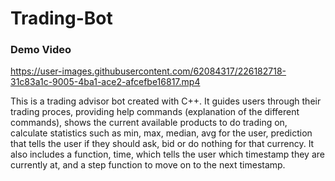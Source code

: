 # Trading-Bot

### Demo Video
https://user-images.githubusercontent.com/62084317/226182718-31c83a1c-9005-4ba1-ace2-afcefbe16817.mp4

This is a trading advisor bot created with C++. It guides users through their trading proces, providing help commands (explanation of the different commands), shows the current available products to do trading on, calculate statistics such as min, max, median, avg for the user, prediction that tells the user if they should ask, bid or do nothing for that currency. It also includes a function, time, which tells the user which timestamp they are currently at, and a step function to move on to the next timestamp.
